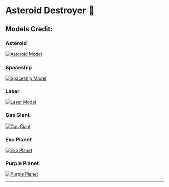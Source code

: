 # **Asteroid Destroyer 🚀**

## **Models Credit:**

### **Asteroid**

[![Asteroid Model](https://img.shields.io/badge/View%20Model-%230098da?style=flat-square&logo=sketchfab)](https://sketchfab.com/3d-models/asteroid-04a7fdda5dfe4f8fb16d1c2fa8b1bf52)

### **Spaceship**

[![Spaceship Model](https://img.shields.io/badge/View%20Model-%230098da?style=flat-square&logo=sketchfab)](https://sketchfab.com/3d-models/spaceship-o-100-mk2-e62c25d5f5474af3921170716efaba6e)

### **Laser**

[![Laser Model](https://img.shields.io/badge/View%20Model-%230098da?style=flat-square&logo=sketchfab)](https://sketchfab.com/3d-models/random-light-saber-free-14b3e8bbe1af4ffcaa208c0402d3e6d0)

### **Gas Giant**

[![Gas Giant](https://img.shields.io/badge/View%20Model-%230098da?style=flat-square&logo=sketchfab)](https://sketchfab.com/3d-models/gas-giant-aa328c29ddb94b6db32e44a1c2bf6993)

### **Exo Planet**

[![Exo Planet](https://img.shields.io/badge/View%20Model-%230098da?style=flat-square&logo=sketchfab)](https://sketchfab.com/3d-models/terrestrial-planet-or-exo-planet-b15fcf8a65f64119a399bb5ecfc77ea3)

### **Purple Planet**

[![Purple Planet](https://img.shields.io/badge/View%20Model-%230098da?style=flat-square&logo=sketchfab)](https://sketchfab.com/3d-models/purple-planet-264eb22207184fc99a5e3b1279a763b8)

---

